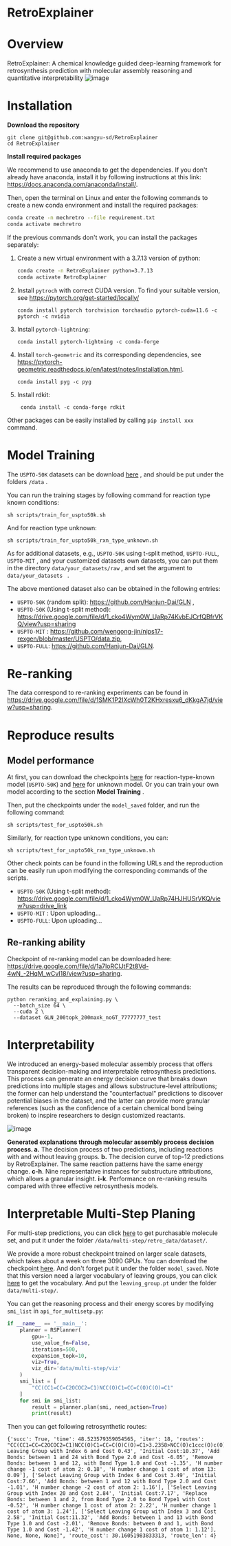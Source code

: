 # RetroExplainer

# Overview

RetroExplainer: A chemical knowledge guided deep-learning framework for retrosynthesis prediction with molecular assembly reasoning and quantitative interpretability
![image](framework.png)

# Installation

**Download the repository**

```shell
git clone git@github.com:wangyu-sd/RetroExplainer
cd RetroExplainer
```

**Install required packages**

We recommend to use anaconda to get the dependencies. If you don't already have anaconda, install it by following instructions at this link: https://docs.anaconda.com/anaconda/install/.

Then, open the terminal on Linux and enter the  following commands to create a new conda environment and install the  required packages:

```sh
conda create -n mechretro --file requirement.txt
conda activate mechretro
```

If the previous commands don't work, you can install the packages separately:

1. Create a new virtual environment with a 3.7.13 version of python:

   ```sh
   conda create -n RetroExplainer python=3.7.13
   conda activate RetroExplainer
   ```

2. Install `pytroch` with correct CUDA version. To find your suitable version, see https://pytorch.org/get-started/locally/

   ```shell
   conda install pytorch torchvision torchaudio pytorch-cuda=11.6 -c pytorch -c nvidia
   ```

3. Install `pytorch-lightning`:

   ```shell
   conda install pytorch-lightning -c conda-forge
   ```

4. Install `torch-geometric` and its corresponding dependencies, see https://pytorch-geometric.readthedocs.io/en/latest/notes/installation.html.

   ```shell
   conda install pyg -c pyg
   ```

5. Install rdkit:

   ```shell
    conda install -c conda-forge rdkit
   ```

Other packages can be easily installed by calling `pip install xxx` command.

# Model Training

The `USPTO-50K`  datasets can be download [here](https://drive.google.com/file/d/12WnLFJ6LSVj6Z47ZTREEpMXAOKTNAjJe/view?usp=share_link) , and should be put under the folders `/data` .

You can run the training stages by following command for reaction type known conditions:

```shell
sh scripts/train_for_uspto50k.sh
```

And for reaction type unknown:

```shell
sh scripts/train_for_uspto50k_rxn_type_unknown.sh
```

As for additional datasets, e.g.,   `USPTO-50K` using t-split method, `USPTO-FULL`, `USPTO-MIT` , and your customized datasets own datasets, you can put them in the directory `data/your_datasets/raw` , and set the argument to `data/your_datasets ` .

The above mentioned dataset also can be obtained in the following entries:

+ `USPTO-50K` (random split): https://github.com/Hanjun-Dai/GLN ,
+ `USPTO-50K` (Using t-split method): https://drive.google.com/file/d/1_cko4Wym0W_UaRp74KvbEJCrfQBfrVKQ/view?usp=sharing
+ `USPTO-MIT` : https://github.com/wengong-jin/nips17-rexgen/blob/master/USPTO/data.zip,
+ `USPTO-FULL`: https://github.com/Hanjun-Dai/GLN.

# Re-ranking

The data correspond to re-ranking experiments can be found in https://drive.google.com/file/d/1SMK1P2IXcWh0T2KHxresxu6_dKkgA7jd/view?usp=sharing.

# Reproduce results

## Model performance

At first, you can download the checkpoints [here](https://drive.google.com/file/d/1GgYO8SjKonlkUKhsthp2R8wo2onc0SMI/view?usp=sharing) for reaction-type-known model (`USPTO-50K`) and [here](https://drive.google.com/file/d/1GgYO8SjKonlkUKhsthp2R8wo2onc0SMI/view?usp=sharing) for unknown model. Or you can train your own model according to the section **Model Training** . 

Then, put the checkpoints under the `model_saved` folder, and run the following command:

```shell
sh scripts/test_for_uspto50k.sh
```

Similarly, for reaction type unknown conditions, you can:

```shell
sh scripts/test_for_uspto50k_rxn_type_unknown.sh
```

Other check points can be found in the following URLs and the reproduction can be easily run upon modifying the corresponding commands of the scripts.

+ `USPTO-50K` (Using t-split method): https://drive.google.com/file/d/1_cko4Wym0W_UaRp74HJHUSrVKQ/view?usp=drive_link
+ `USPTO-MIT` : Upon uploading...
+ `USPTO-FULL`: Upon uploading...

## Re-ranking ability

Checkpoint of re-ranking model can be downloaded here: https://drive.google.com/file/d/1a7loRClJtF2t8Vd-4wN_-2HqM_wCvI18/view?usp=sharing.

The results can be reproduced through the following commands:

```shell
python reranking_and_explaining.py \
  --batch_size 64 \
  --cuda 2 \
  --dataset GLN_200topk_200maxk_noGT_77777777_test
```



# Interpretability

We introduced an energy-based molecular assembly process that offers transparent decision-making and interpretable retrosynthesis predictions. This process can generate an energy decision curve that breaks down predictions into multiple stages and allows substructure-level attributions; the former can help understand the "counterfactual" predictions to discover potential biases in the dataset, and the latter can provide more granular references (such as the confidence of a certain chemical bond being broken) to inspire researchers to design customized reactants.

![image](explainability.jpg)

**Generated explanations through molecular assembly process decision process. a.** The decision process of two predictions, including reactions with and without leaving groups. **b.** The decision curve of top-12 predictions by RetroExplainer. The same reaction patterns have the same energy change. **c-h**. Nine representative instances for substructure attributions, which allows a granular insight. **i-k**. Performance on re-ranking results compared with three effective retrosynthesis models.



# Interpretable Multi-Step Planing

For multi-step predictions, you can click [here](https://drive.google.com/file/d/1HxDJKe5WyHFet-YOmWP3EpOwT_uAR3yr/view?usp=share_link) to get purchasable molecule set, and put it under the folder `/data/multi-step/retro_data/dataset/`. 

We provide a more robust checkpoint trained on larger scale datasets, which takes about a week on three 3090 GPUs.  You can download the checkpoint [here](https://drive.google.com/file/d/10KbVCOIepgwLvUhCEOlKiwSigV5XyfVz/view?usp=share_link). And don't forget put it under the folder `model_saved`. Note that this version need a larger vocabulary of leaving groups, you can click [here](https://drive.google.com/file/d/1Cr5yfr4h3knewwGUnZB02TLRbGTd3nFC/view?usp=share_link) to get the vocabulary. And put the `leaving_group.pt` under the folder `data/multi-step/`.

You can get the reasoning process and their energy scores by modifying ` smi_list` in  `api_for_multisetp.py`:

```python
if __name__ == '__main__':
    planner = RSPlanner(
        gpu=-1,
        use_value_fn=False,
        iterations=500,
        expansion_topk=10,
        viz=True,
        viz_dir='data/multi-step/viz'
    )
    smi_list = [
        "CC(CC1=CC=C2OCOC2=C1)NCC(O)C1=CC=C(O)C(O)=C1"
    ]
    for smi in smi_list:
        result = planner.plan(smi, need_action=True)
        print(result)
```

Then you can get following retrosynthetic routes:

```
{'succ': True, 'time': 48.523579359054565, 'iter': 18, 'routes': "CC(CC1=CC=C2OCOC2=C1)NCC(O)C1=CC=C(O)C(O)=C1>3.2358>NCC(O)c1ccc(O)c(O)c1.CC(=O)Cc1ccc2c(c1)OCO2|NCC(O)c1ccc(O)c(O)c1>7.8090>NC(=O)C(O)c1ccc(O)c(O)c1|CC(=O)Cc1ccc2c(c1)OCO2>10.1133>CC(O)Cc1ccc2c(c1)OCO2|NC(=O)C(O)c1ccc(O)c(O)c1>9.0024>N.O=C(O)C(O)c1ccc(O)c(O)c1[['Select Leaving Group with Index 6 and Cost 0.43', 'Initial Cost:10.37', 'Add Bonds: between 1 and 24 with Bond Type 2.0 and Cost -6.05', 'Remove Bonds: between 1 and 12, with Bond Type 1.0 and Cost -1.35', 'H number change -1 cost of atom 2: 0.18', 'H number change 1 cost of atom 13: 0.09'], ['Select Leaving Group with Index 6 and Cost 3.49', 'Initial Cost:7.66', 'Add Bonds: between 1 and 12 with Bond Type 2.0 and Cost -1.01', 'H number change -2 cost of atom 2: 1.16'], ['Select Leaving Group with Index 20 and Cost 2.84', 'Initial Cost:7.17', 'Replace Bonds: between 1 and 2, from Bond Type 2.0 to Bond Type1 with Cost -0.52', 'H number change 1 cost of atom 2: 2.22', 'H number change 1 cost of atom 3: 1.24'], ['Select Leaving Group with Index 3 and Cost 2.58', 'Initial Cost:11.32', 'Add Bonds: between 1 and 13 with Bond Type 1.0 and Cost -2.01', 'Remove Bonds: between 0 and 1, with Bond Type 1.0 and Cost -1.42', 'H number change 1 cost of atom 1: 1.12'], None, None, None]", 'route_cost': 30.16051983833313, 'route_len': 4} 
```
